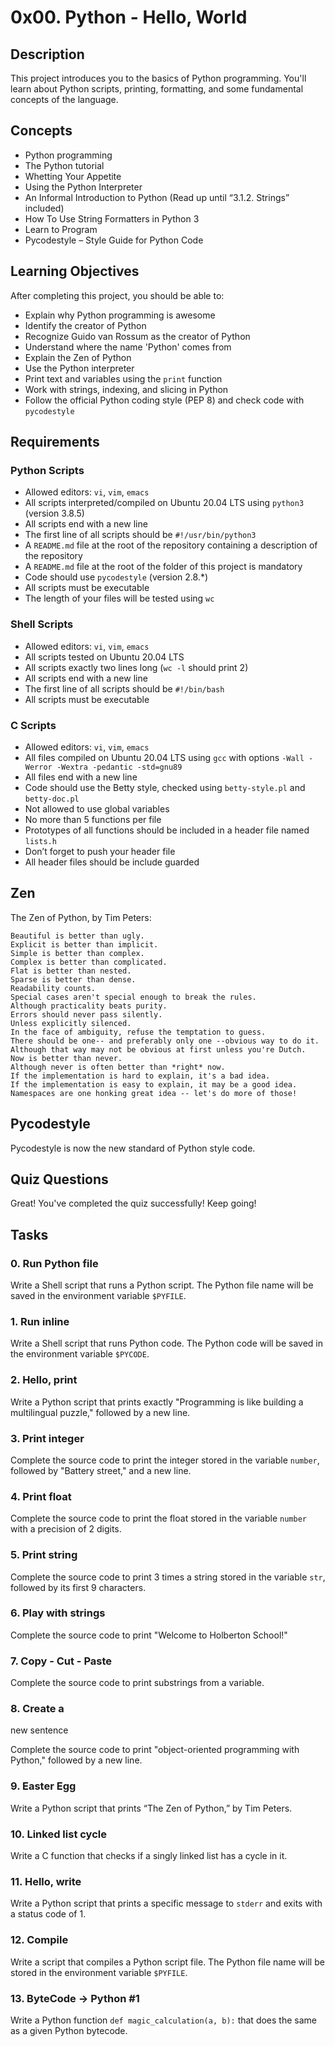 # 0x00. Python - Hello, World

## Description

This project introduces you to the basics of Python programming. You'll learn about Python scripts, printing, formatting, and some fundamental concepts of the language.

## Concepts

- Python programming
- The Python tutorial
- Whetting Your Appetite
- Using the Python Interpreter
- An Informal Introduction to Python (Read up until “3.1.2. Strings” included)
- How To Use String Formatters in Python 3
- Learn to Program
- Pycodestyle – Style Guide for Python Code

## Learning Objectives

After completing this project, you should be able to:

- Explain why Python programming is awesome
- Identify the creator of Python
- Recognize Guido van Rossum as the creator of Python
- Understand where the name 'Python' comes from
- Explain the Zen of Python
- Use the Python interpreter
- Print text and variables using the `print` function
- Work with strings, indexing, and slicing in Python
- Follow the official Python coding style (PEP 8) and check code with `pycodestyle`

## Requirements

### Python Scripts

- Allowed editors: `vi`, `vim`, `emacs`
- All scripts interpreted/compiled on Ubuntu 20.04 LTS using `python3` (version 3.8.5)
- All scripts end with a new line
- The first line of all scripts should be `#!/usr/bin/python3`
- A `README.md` file at the root of the repository containing a description of the repository
- A `README.md` file at the root of the folder of this project is mandatory
- Code should use `pycodestyle` (version 2.8.*)
- All scripts must be executable
- The length of your files will be tested using `wc`

### Shell Scripts

- Allowed editors: `vi`, `vim`, `emacs`
- All scripts tested on Ubuntu 20.04 LTS
- All scripts exactly two lines long (`wc -l` should print 2)
- All scripts end with a new line
- The first line of all scripts should be `#!/bin/bash`
- All scripts must be executable

### C Scripts

- Allowed editors: `vi`, `vim`, `emacs`
- All files compiled on Ubuntu 20.04 LTS using `gcc` with options `-Wall -Werror -Wextra -pedantic -std=gnu89`
- All files end with a new line
- Code should use the Betty style, checked using `betty-style.pl` and `betty-doc.pl`
- Not allowed to use global variables
- No more than 5 functions per file
- Prototypes of all functions should be included in a header file named `lists.h`
- Don’t forget to push your header file
- All header files should be include guarded

## Zen

The Zen of Python, by Tim Peters:

```
Beautiful is better than ugly.
Explicit is better than implicit.
Simple is better than complex.
Complex is better than complicated.
Flat is better than nested.
Sparse is better than dense.
Readability counts.
Special cases aren't special enough to break the rules.
Although practicality beats purity.
Errors should never pass silently.
Unless explicitly silenced.
In the face of ambiguity, refuse the temptation to guess.
There should be one-- and preferably only one --obvious way to do it.
Although that way may not be obvious at first unless you're Dutch.
Now is better than never.
Although never is often better than *right* now.
If the implementation is hard to explain, it's a bad idea.
If the implementation is easy to explain, it may be a good idea.
Namespaces are one honking great idea -- let's do more of those!
```

## Pycodestyle

Pycodestyle is now the new standard of Python style code.

## Quiz Questions

Great! You've completed the quiz successfully! Keep going!

## Tasks

### 0. Run Python file

Write a Shell script that runs a Python script. The Python file name will be saved in the environment variable `$PYFILE`.

### 1. Run inline

Write a Shell script that runs Python code. The Python code will be saved in the environment variable `$PYCODE`.

### 2. Hello, print

Write a Python script that prints exactly "Programming is like building a multilingual puzzle," followed by a new line.

### 3. Print integer

Complete the source code to print the integer stored in the variable `number`, followed by "Battery street," and a new line.

### 4. Print float

Complete the source code to print the float stored in the variable `number` with a precision of 2 digits.

### 5. Print string

Complete the source code to print 3 times a string stored in the variable `str`, followed by its first 9 characters.

### 6. Play with strings

Complete the source code to print "Welcome to Holberton School!"

### 7. Copy - Cut - Paste

Complete the source code to print substrings from a variable.

### 8. Create a

 new sentence

Complete the source code to print "object-oriented programming with Python," followed by a new line.

### 9. Easter Egg

Write a Python script that prints “The Zen of Python,” by Tim Peters.

### 10. Linked list cycle

Write a C function that checks if a singly linked list has a cycle in it.

### 11. Hello, write

Write a Python script that prints a specific message to `stderr` and exits with a status code of 1.

### 12. Compile

Write a script that compiles a Python script file. The Python file name will be stored in the environment variable `$PYFILE`.

### 13. ByteCode -> Python #1

Write a Python function `def magic_calculation(a, b):` that does the same as a given Python bytecode.
